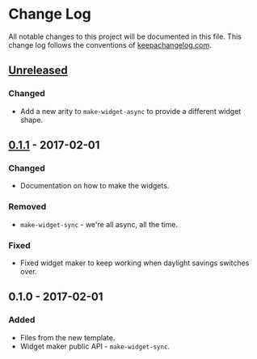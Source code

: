# Change Log
All notable changes to this project will be documented in this file. This change log follows the conventions of [keepachangelog.com](http://keepachangelog.com/).

## [Unreleased]
### Changed
- Add a new arity to `make-widget-async` to provide a different widget shape.

## [0.1.1] - 2017-02-01
### Changed
- Documentation on how to make the widgets.

### Removed
- `make-widget-sync` - we're all async, all the time.

### Fixed
- Fixed widget maker to keep working when daylight savings switches over.

## 0.1.0 - 2017-02-01
### Added
- Files from the new template.
- Widget maker public API - `make-widget-sync`.

[Unreleased]: https://github.com/your-name/klipse-test/compare/0.1.1...HEAD
[0.1.1]: https://github.com/your-name/klipse-test/compare/0.1.0...0.1.1
